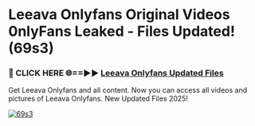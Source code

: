 # Leeava Onlyfans Original Videos 0nlyFans Leaked - Files Updated! (69s3)

<h3>🔴 CLICK HERE 🌐==►► <a href="https://tinyurl.com/ehrbuxhb" rel="nofollow">Leeava Onlyfans Updated Files</a></h3>

Get Leeava Onlyfans and all content. Now you can access all videos and pictures of Leeava Onlyfans. New Updated Files 2025!

[![69s3](https://i.imgur.com/lVYEuWS.gif)](https://tinyurl.com/ehrbuxhb)
